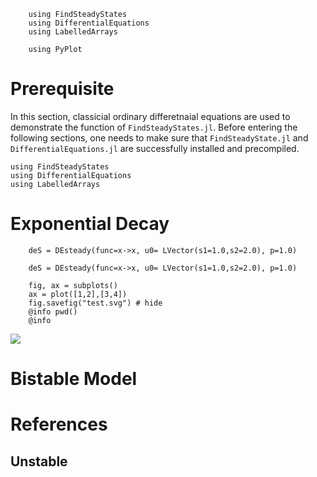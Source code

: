 ```@setup tutorial
    using FindSteadyStates 
    using DifferentialEquations 
    using LabelledArrays 
```

```@setup img
    using PyPlot
```

# Prerequisite

In this section, classicial ordinary differetnaial equations are used to demonstrate the function of `FindSteadyStates.jl`. Before entering the following sections, one needs to make sure that `FindSteadyState.jl` and `DifferentialEquations.jl` are successfully installed and precompiled. 

```@example
using FindSteadyStates
using DifferentialEquations
using LabelledArrays
```

# Exponential Decay 

```@example tutorial
    deS = DEsteady(func=x->x, u0= LVector(s1=1.0,s2=2.0), p=1.0)

```

```@example tutorial
    deS = DEsteady(func=x->x, u0= LVector(s1=1.0,s2=2.0), p=1.0)

```

```@example img 
    fig, ax = subplots()
    ax = plot([1,2],[3,4])
    fig.savefig("test.svg") # hide
    @info pwd()
    @info 
```
![](test.svg)

# Bistable Model





# References




## Unstable
